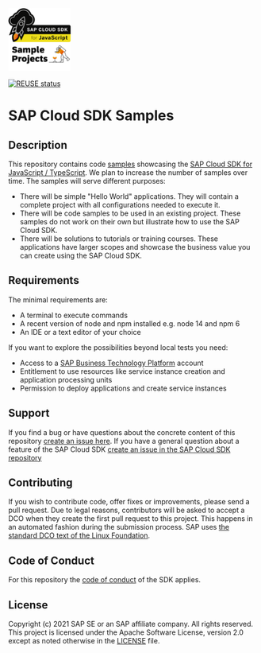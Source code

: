 <img src="logo.png" width="25%">

[![REUSE status](https://api.reuse.software/badge/github.com/SAP-samples/cloud-sdk-js)](https://api.reuse.software/info/github.com/SAP-samples/cloud-sdk-js)

# SAP Cloud SDK  Samples
## Description
This repository contains code [samples](./samples) showcasing the [SAP Cloud SDK for JavaScript / TypeScript](https://sap.github.io/cloud-sdk/docs/js/overview).
We plan to increase the number of samples over time. 
The samples will serve different purposes:
- There will be simple "Hello World" applications. They will contain a complete project with all configurations needed to execute it.
- There will be code samples to be used in an existing project. These samples do not work on their own but illustrate how to use the SAP Cloud SDK.
- There will be solutions to tutorials or training courses. These applications have larger scopes and showcase the business value you can create using the SAP Cloud SDK. 

## Requirements
The minimal requirements are:
- A terminal to execute commands
- A recent version of node and npm installed e.g. node 14 and npm 6
- An IDE or a text editor of your choice

If you want to explore the possibilities beyond local tests you need:
- Access to a [SAP Business Technology Platform](https://www.sap.com/products/business-technology-platform.html) account
- Entitlement to use resources like service instance creation and application processing units
- Permission to deploy applications and create service instances

## Support
If you find a bug or have questions about the concrete content of this repository [create an issue here](https://github.com/SAP-samples/<repository-name>/issues). 
If you have a general question about a feature of the SAP Cloud SDK [create an issue in the SAP Cloud SDK repository](https://github.com/SAP/cloud-sdk-js/issues) 

## Contributing
If you wish to contribute code, offer fixes or improvements, please send a pull request.
Due to legal reasons, contributors will be asked to accept a DCO when they create the first pull request to this project.
This happens in an automated fashion during the submission process. SAP uses [the standard DCO text of the Linux Foundation](https://developercertificate.org/).

## Code of Conduct
For this repository the [code of conduct](https://github.com/SAP/cloud-sdk-js/blob/2.0/CODE_OF_CONDUCT.md) of the SDK applies.

## License
Copyright (c) 2021 SAP SE or an SAP affiliate company. All rights reserved. This project is licensed under the Apache Software License, version 2.0 except as noted otherwise in the [LICENSE](LICENSES/Apache-2.0.txt) file.
